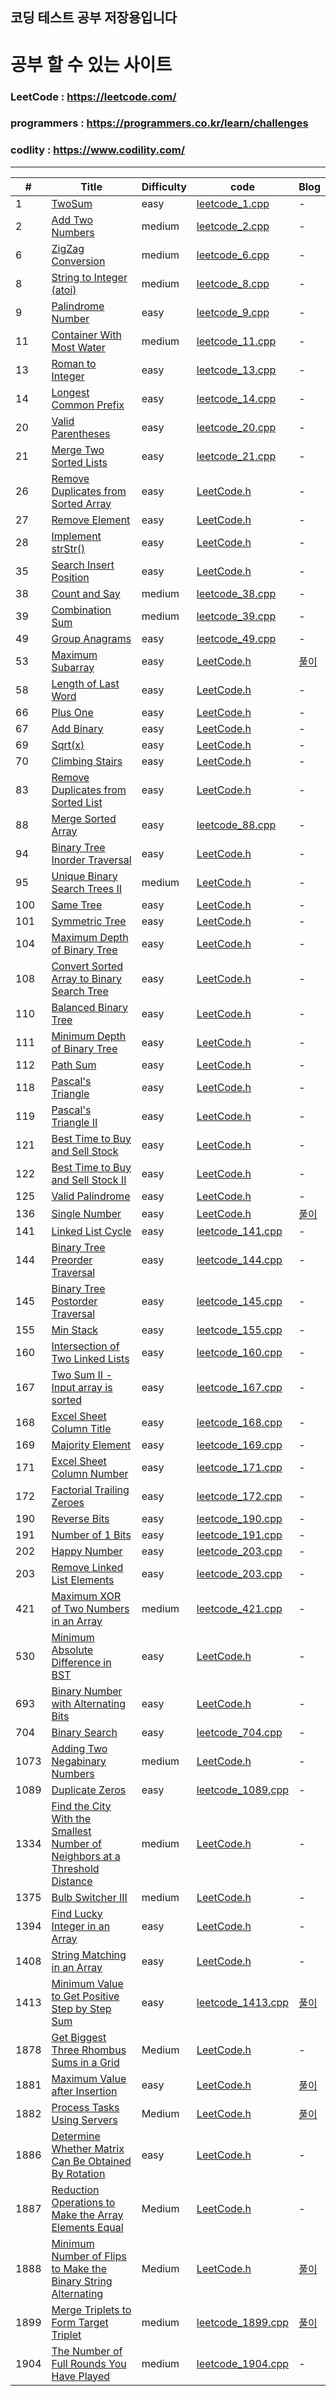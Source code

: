 ## 코딩 테스트 공부 저장용입니다

# 공부 할 수 있는 사이트

### LeetCode : https://leetcode.com/

### programmers : https://programmers.co.kr/learn/challenges

### codlity : https://www.codility.com/

---

| #    | Title                                                                                                                                                                                     | Difficulty | code                                                     | Blog                                                                                       |
|------|-------------------------------------------------------------------------------------------------------------------------------------------------------------------------------------------|------------|----------------------------------------------------------|--------------------------------------------------------------------------------------------|
| 1    | [TwoSum](https://leetcode.com/problems/two-sum/)                                                                                                                                          | easy       | [leetcode_1.cpp](LeetCode/LeetCode/leetcode_1.cpp)       | -                                                                                          |
| 2    | [Add Two Numbers](https://leetcode.com/problems/add-two-numbers)                                                                                                                          | medium     | [leetcode_2.cpp](LeetCode/LeetCode/leetcode_2.cpp)       | -                                                                                          |
| 6    | [ZigZag Conversion](https://leetcode.com/problems/zigzag-conversion/)                                                                                                                     | medium     | [leetcode_6.cpp](LeetCode/LeetCode/leetcode_6.cpp)       | -                                                                                          |
| 8    | [String to Integer (atoi)](https://leetcode.com/problems/string-to-integer-atoi/)                                                                                                                     | medium     | [leetcode_8.cpp](LeetCode/LeetCode/leetcode_8.cpp)       | -                                                                                          |
| 9    | [Palindrome Number](https://leetcode.com/problems/palindrome-number/)                                                                                                                     | easy       | [leetcode_9.cpp](LeetCode/LeetCode/leetcode_9.cpp)       | -                                                                                          |
| 11   | [Container With Most Water](https://leetcode.com/problems/container-with-most-water/)                                                                                                                     | medium       | [leetcode_11.cpp](LeetCode/LeetCode/leetcode_11.cpp)       | -                                                                                          |
| 13   | [Roman to Integer](https://leetcode.com/problems/roman-to-integer/)                                                                                                                       | easy       | [leetcode_13.cpp](LeetCode/LeetCode/leetcode_13.cpp)     | -                                                                                          |
| 14   | [Longest Common Prefix](https://leetcode.com/problems/longest-common-prefix/)                                                                                                             | easy       | [leetcode_14.cpp](LeetCode/LeetCode/leetcode_14.cpp)     | -                                                                                          |
| 20   | [Valid Parentheses](https://leetcode.com/problems/valid-parentheses/)                                                                                                                     | easy       | [leetcode_20.cpp](LeetCode/LeetCode/leetcode_20.cpp)     | -                                                                                          |
| 21   | [Merge Two Sorted Lists](https://leetcode.com/problems/merge-two-sorted-lists/)                                                                                                           | easy       | [leetcode_21.cpp](LeetCode/LeetCode/leetcode_21.cpp)     | -                                                                                          |
| 26   | [Remove Duplicates from Sorted Array](https://leetcode.com/problems/remove-duplicates-from-sorted-array/)                                                                                 | easy       | [LeetCode.h](LeetCode/LeetCode/LeetCode.h)               | -                                                                                          |
| 27   | [Remove Element](https://leetcode.com/problems/remove-element/)                                                                                                                           | easy       | [LeetCode.h](LeetCode/LeetCode/LeetCode.h)               | -                                                                                          |
| 28   | [Implement strStr()](https://leetcode.com/problems/implement-strstr/)                                                                                                                     | easy       | [LeetCode.h](LeetCode/LeetCode/LeetCode.h)               | -                                                                                          |
| 35   | [Search Insert Position](https://leetcode.com/problems/search-insert-position/)                                                                                                           | easy       | [LeetCode.h](LeetCode/LeetCode/LeetCode.h)               | -                                                                                          |
| 38   | [Count and Say](https://leetcode.com/problems/count-and-say/)                                                                                                                             | medium     | [leetcode_38.cpp](LeetCode/LeetCode/leetcode_38.cpp)     | -                                                                                          |
| 39   | [Combination Sum](https://leetcode.com/problems/combination-sum/)                                                                                                                             | medium     | [leetcode_39.cpp](LeetCode/LeetCode/leetcode_39.cpp)     | -                                                                                          |
| 49   | [Group Anagrams](https://leetcode.com/problems/group-anagrams/)                                                                                                                           | easy       | [leetcode_49.cpp](LeetCode/LeetCode/leetcode_49.cpp)     | -                                                                                          |
| 53   | [Maximum Subarray](https://leetcode.com/problems/maximum-subarray/)                                                                                                                       | easy       | [LeetCode.h](LeetCode/LeetCode/LeetCode.h)               | [풀이](https://www.notion.so/Leetcode-53-1baf0dff736d45a19a9544309d904b1a)                   |
| 58   | [Length of Last Word](https://leetcode.com/problems/length-of-last-word/)                                                                                                                 | easy       | [LeetCode.h](LeetCode/LeetCode/LeetCode.h)               | -                                                                                          |
| 66   | [Plus One](https://leetcode.com/problems/plus-one/)                                                                                                                                       | easy       | [LeetCode.h](LeetCode/LeetCode/LeetCode.h)               | -                                                                                          |
| 67   | [Add Binary](https://leetcode.com/problems/add-binary/)                                                                                                                                   | easy       | [LeetCode.h](LeetCode/LeetCode/LeetCode.h)               | -                                                                                          |
| 69   | [Sqrt(x)](https://leetcode.com/problems/sqrtx/)                                                                                                                                           | easy       | [LeetCode.h](LeetCode/LeetCode/LeetCode.h)               | -                                                                                          |
| 70   | [Climbing Stairs](https://leetcode.com/problems/climbing-stairs/)                                                                                                                         | easy       | [LeetCode.h](LeetCode/LeetCode/LeetCode.h)               | -                                                                                          |
| 83   | [Remove Duplicates from Sorted List](https://leetcode.com/problems/remove-duplicates-from-sorted-list/)                                                                                   | easy       | [LeetCode.h](LeetCode/LeetCode/LeetCode.h)               | -                                                                                          |
| 88   | [Merge Sorted Array](https://leetcode.com/problems/merge-sorted-array/)                                                                                                                   | easy       | [leetcode_88.cpp](LeetCode/LeetCode/leetcode_88.cpp)     | -                                                                                          |
| 94   | [Binary Tree Inorder Traversal](https://leetcode.com/problems/binary-tree-inorder-traversal/)                                                                                             | easy       | [LeetCode.h](LeetCode/LeetCode/LeetCode.h)               | -                                                                                          |
| 95   | [Unique Binary Search Trees II](https://leetcode.com/problems/unique-binary-search-trees-ii/)                                                                                             | medium     | [LeetCode.h](LeetCode/LeetCode/LeetCode.h)               | -                                                                                          |
| 100  | [Same Tree](https://leetcode.com/problems/same-tree/)                                                                                                                                     | easy       | [LeetCode.h](LeetCode/LeetCode/LeetCode.h)               | -                                                                                          |
| 101  | [Symmetric Tree](https://leetcode.com/problems/symmetric-tree/)                                                                                                                           | easy       | [LeetCode.h](LeetCode/LeetCode/LeetCode.h)               | -                                                                                          |
| 104  | [Maximum Depth of Binary Tree](https://leetcode.com/problems/maximum-depth-of-binary-tree/)                                                                                               | easy       | [LeetCode.h](LeetCode/LeetCode/LeetCode.h)               | -                                                                                          |
| 108  | [Convert Sorted Array to Binary Search Tree](https://leetcode.com/problems/convert-sorted-array-to-binary-search-tree/)                                                                   | easy       | [LeetCode.h](LeetCode/LeetCode/LeetCode.h)               | -                                                                                          |
| 110  | [Balanced Binary Tree](https://leetcode.com/problems/balanced-binary-tree/)                                                                                                               | easy       | [LeetCode.h](LeetCode/LeetCode/LeetCode.h)               | -                                                                                          |
| 111  | [Minimum Depth of Binary Tree](https://leetcode.com/problems/minimum-depth-of-binary-tree/)                                                                                               | easy       | [LeetCode.h](LeetCode/LeetCode/LeetCode.h)               | -                                                                                          |
| 112  | [Path Sum](https://leetcode.com/problems/path-sum/)                                                                                                                                       | easy       | [LeetCode.h](LeetCode/LeetCode/LeetCode.h)               | -                                                                                          |
| 118  | [Pascal's Triangle](https://leetcode.com/problems/pascals-triangle/)                                                                                                                      | easy       | [LeetCode.h](LeetCode/LeetCode/LeetCode.h)               | -                                                                                          |
| 119  | [Pascal's Triangle II](https://leetcode.com/problems/pascals-triangle-ii/)                                                                                                                | easy       | [LeetCode.h](LeetCode/LeetCode/LeetCode.h)               | -                                                                                          |
| 121  | [Best Time to Buy and Sell Stock](https://leetcode.com/problems/best-time-to-buy-and-sell-stock/)                                                                                         | easy       | [LeetCode.h](LeetCode/LeetCode/LeetCode.h)               | -                                                                                          |
| 122  | [Best Time to Buy and Sell Stock II](https://leetcode.com/problems/best-time-to-buy-and-sell-stock-ii/)                                                                                   | easy       | [LeetCode.h](LeetCode/LeetCode/LeetCode.h)               | -                                                                                          |
| 125  | [Valid Palindrome](https://leetcode.com/problems/valid-palindrome/)                                                                                                                       | easy       | [LeetCode.h](LeetCode/LeetCode/LeetCode.h)               | -                                                                                          |
| 136  | [Single Number](https://leetcode.com/problems/single-number/)                                                                                                                             | easy       | [LeetCode.h](LeetCode/LeetCode/LeetCode.h)               | [풀이](https://www.notion.so/C-XOR-4f3e6a2ccf324a4591ea7cfdaef304b9)                         |
| 141  | [Linked List Cycle](https://leetcode.com/problems/linked-list-cycle/)                                                                                                                     | easy       | [leetcode_141.cpp](LeetCode/LeetCode/leetcode_141.cpp)   | -                                                                                          |
| 144  | [Binary Tree Preorder Traversal](https://leetcode.com/problems/binary-tree-preorder-traversal/)                                                                                           | easy       | [leetcode_144.cpp](LeetCode/LeetCode/leetcode_144.cpp)   | -                                                                                          |
| 145  | [Binary Tree Postorder Traversal](https://leetcode.com/problems/binary-tree-postorder-traversal/)                                                                                         | easy       | [leetcode_145.cpp](LeetCode/LeetCode/leetcode_145.cpp)   | -                                                                                          |
| 155  | [Min Stack](https://leetcode.com/problems/min-stack/)                                                                                                                                     | easy       | [leetcode_155.cpp](LeetCode/LeetCode/leetcode_155.cpp)   | -                                                                                          |
| 160  | [Intersection of Two Linked Lists](https://leetcode.com/problems/intersection-of-two-linked-lists/)                                                                                       | easy       | [leetcode_160.cpp](LeetCode/LeetCode/leetcode_160.cpp)   | -                                                                                          |
| 167  | [Two Sum II - Input array is sorted](https://leetcode.com/problems/two-sum-ii-input-array-is-sorted/)                                                                                     | easy       | [leetcode_167.cpp](LeetCode/LeetCode/leetcode_167.cpp)   | -                                                                                          |
| 168  | [Excel Sheet Column Title](https://leetcode.com/problems/excel-sheet-column-title/)                                                                                                       | easy       | [leetcode_168.cpp](LeetCode/LeetCode/leetcode_168.cpp)   | -                                                                                          |
| 169  | [Majority Element](https://leetcode.com/problems/majority-element/)                                                                                                                       | easy       | [leetcode_169.cpp](LeetCode/LeetCode/leetcode_169.cpp)   | -                                                                                          |
| 171  | [Excel Sheet Column Number](https://leetcode.com/problems/excel-sheet-column-number/)                                                                                                     | easy       | [leetcode_171.cpp](LeetCode/LeetCode/leetcode_171.cpp)   | -                                                                                          |
| 172  | [Factorial Trailing Zeroes](https://leetcode.com/problems/factorial-trailing-zeroes/)                                                                                                     | easy       | [leetcode_172.cpp](LeetCode/LeetCode/leetcode_172.cpp)   | -                                                                                          |
| 190  | [Reverse Bits](https://leetcode.com/problems/reverse-bits/)                                                                                                                               | easy       | [leetcode_190.cpp](LeetCode/LeetCode/leetcode_190.cpp)   | -                                                                                          |
| 191  | [Number of 1 Bits](https://leetcode.com/problems/number-of-1-bits/)                                                                                                                       | easy       | [leetcode_191.cpp](LeetCode/LeetCode/leetcode_191.cpp)   | -                                                                                          |
| 202  | [Happy Number](https://leetcode.com/problems/happy-number/)                                                                                                                               | easy       | [leetcode_203.cpp](LeetCode/LeetCode/leetcode_202.cpp)   | -                                                                                          |
| 203  | [Remove Linked List Elements](https://leetcode.com/problems/remove-linked-list-elements/)                                                                                                 | easy       | [leetcode_203.cpp](LeetCode/LeetCode/leetcode_202.cpp)   | -                                                                                          |
| 421  | [Maximum XOR of Two Numbers in an Array](https://leetcode.com/problems/maximum-xor-of-two-numbers-in-an-array/)                                                                           | medium     | [leetcode_421.cpp](LeetCode/LeetCode/leetcode_421.cpp)   | -                                                                                          |
| 530  | [Minimum Absolute Difference in BST](https://leetcode.com/problems/minimum-absolute-difference-in-bst/)                                                                                   | easy       | [LeetCode.h](LeetCode/LeetCode/LeetCode.h)               | -                                                                                          |
| 693  | [Binary Number with Alternating Bits](https://leetcode.com/problems/binary-number-with-alternating-bits/)                                                                                 | easy       | [LeetCode.h](LeetCode/LeetCode/LeetCode.h)               | -                                                                                          |
| 704  | [Binary Search](https://leetcode.com/problems/binary-search/)                                                                                                                             | easy       | [leetcode_704.cpp](LeetCode/LeetCode/leetcode_704.cpp)   | -                                                                                          |
| 1073 | [Adding Two Negabinary Numbers](https://leetcode.com/problems/adding-two-negabinary-numbers/)                                                                                             | medium     | [LeetCode.h](LeetCode/LeetCode/LeetCode.h)               | -                                                                                          |
| 1089 | [Duplicate Zeros](https://leetcode.com/problems/duplicate-zeros/)                                                                                                                         | easy       | [leetcode_1089.cpp](LeetCode/LeetCode/leetcode_1089.cpp) | -                                                                                          |
| 1334 | [Find the City With the Smallest Number of Neighbors at a Threshold Distance](https://leetcode.com/problems/find-the-city-with-the-smallest-number-of-neighbors-at-a-threshold-distance/) | medium     | [LeetCode.h](LeetCode/LeetCode/LeetCode.h)               | -                                                                                          |
| 1375 | [Bulb Switcher III](https://leetcode.com/problems/bulb-switcher-iii/)                                                                                                                     | medium     | [LeetCode.h](LeetCode/LeetCode/LeetCode.h)               | -                                                                                          |
| 1394 | [Find Lucky Integer in an Array](https://leetcode.com/problems/find-lucky-integer-in-an-array/)                                                                                           | easy       | [LeetCode.h](LeetCode/LeetCode/LeetCode.h)               | -                                                                                          |
| 1408 | [String Matching in an Array](https://leetcode.com/problems/string-matching-in-an-array/)                                                                                                 | easy       | [LeetCode.h](LeetCode/LeetCode/LeetCode.h)               | -                                                                                          |
| 1413 | [Minimum Value to Get Positive Step by Step Sum](https://leetcode.com/problems/minimum-value-to-get-positive-step-by-step-sum/)                                                           | easy       | [leetcode_1413.cpp](LeetCode/LeetCode/leetcode_1413.cpp) | [풀이](https://www.notion.so/Leetcode-1413-33e88dcdbb484babbd1ef617302d956a)                 |
| 1878 | [Get Biggest Three Rhombus Sums in a Grid](https://leetcode.com/problems/get-biggest-three-rhombus-sums-in-a-grid/)                                                                       | Medium     | [LeetCode.h](LeetCode/LeetCode/LeetCode.h)               | -                                                                                          |
| 1881 | [Maximum Value after Insertion](https://leetcode.com/problems/maximum-value-after-insertion/)                                                                                             | easy       | [LeetCode.h](LeetCode/LeetCode/LeetCode.h)               | [풀이](https://www.notion.so/Maximum-Value-after-Insertion-df38a892d28b45bf8d66a26b60842a9a) |
| 1882 | [Process Tasks Using Servers](https://leetcode.com/problems/process-tasks-using-servers/)                                                                                                 | Medium     | [LeetCode.h](LeetCode/LeetCode/LeetCode.h)               | [풀이](https://www.notion.so/Process-Tasks-Using-Servers-33467a755e2245e58295cde9f31bd2b6)   |
| 1886 | [Determine Whether Matrix Can Be Obtained By Rotation](https://leetcode.com/problems/determine-whether-matrix-can-be-obtained-by-rotation/)                                               | easy       | [LeetCode.h](LeetCode/LeetCode/LeetCode.h)               | -                                                                                          |
| 1887 | [Reduction Operations to Make the Array Elements Equal](https://leetcode.com/problems/reduction-operations-to-make-the-array-elements-equal/)                                             | Medium     | [LeetCode.h](LeetCode/LeetCode/LeetCode.h)               | -                                                                                          |
| 1888 | [Minimum Number of Flips to Make the Binary String Alternating](https://leetcode.com/problems/minimum-number-of-flips-to-make-the-binary-string-alternating/)                             | Medium     | [LeetCode.h](LeetCode/LeetCode/LeetCode.h)               | [풀이](https://www.notion.so/Sliding-window-b80560c4e56d4b5886072724b58cf756)                |
| 1899 | [Merge Triplets to Form Target Triplet](https://leetcode.com/problems/merge-triplets-to-form-target-triplet/)                                                                             | medium     | [leetcode_1899.cpp](LeetCode/LeetCode/leetcode_1899.cpp) | [풀이](https://www.notion.so/Leetcode-1899-d597bb5a9df34cefa1b85cb5979f6fe1)                 |
| 1904 | [The Number of Full Rounds You Have Played](https://leetcode.com/problems/the-number-of-full-rounds-you-have-played/)                                                                     | medium     | [leetcode_1904.cpp](LeetCode/LeetCode/leetcode_1904.cpp) | -                                                                                          |




